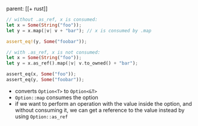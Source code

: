 parent: [[+ rust]]

```rust
// without .as_ref, x is consumed:
let x = Some(String("foo"));
let y = x.map(|v| v + "bar"); // x is consumed by .map

assert_eq!(y, Some("foobar"));

// with .as_ref, x is not consumed:
let x = Some(String("foo"));
let y = x.as_ref().map(|v| v.to_owned() + "bar");

assert_eq(x, Some("foo"));
assert_eq(y, Some("foobar"));
```

- converts `Option<T>` to `Option<&T>`
- `Option::map` consumes the option
- if we want to perform an operation with the value inside the option, and
  without consuming it, we can get a reference to the value instead by using
  `Option::as_ref`
